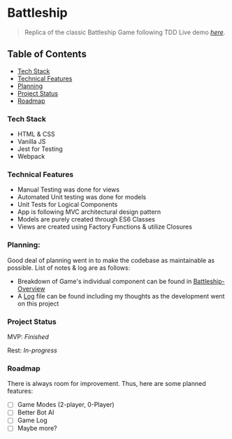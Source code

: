 # Battleship

> Replica of the classic Battleship Game following TDD
> Live demo [_here_](https://manorsailor.github.io/battleship-game/).

## Table of Contents

- [Tech Stack](#tech-stack)
- [Technical Features](#technical-features)
- [Planning](#planning)
- [Project Status](#project-status)
- [Roadmap](#roadmap)

### Tech Stack

- HTML & CSS
- Vanilla JS
- Jest for Testing
- Webpack

### Technical Features

- Manual Testing was done for views
- Automated Unit testing was done for models
- Unit Tests for Logical Components
- App is following MVC architectural design pattern
- Models are purely created through ES6 Classes
- Views are created using Factory Functions & utilize Closures

### Planning:

Good deal of planning went in to make the codebase as maintainable as possible. List of notes & log are as follows:

- Breakdown of Game's individual component can be found in [Battleship-Overview](./notes-and-plans/Battleship-Overview.md)
- A [Log](./notes-and-plans/Log.md) file can be found including my thoughts as the development went on this project

### Project Status

MVP: _Finished_

Rest: _In-progress_

### Roadmap

There is always room for improvement. Thus, here are some planned features:

- [ ] Game Modes (2-player, 0-Player)
- [ ] Better Bot AI
- [ ] Game Log
- [ ] Maybe more?
